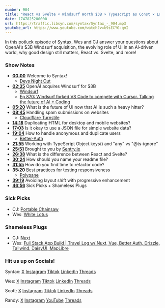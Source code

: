 ```yaml
---
number: 904
title: "React vs Svelte × Windsurf Worth $3B × Typescript as Const × Layout Shift Tricks × More"
date: 1747825200000
url: https://traffic.libsyn.com/syntax/Syntax_-_904.mp3
youtube_url: https://www.youtube.com/watch?v=b9sECYG-qmI
---
```


In this potluck episode of Syntax, Wes and CJ answer your questions about OpenAI’s $3B Windsurf acquisition, the evolving role of UI in an AI-driven world, why good design still matters, React vs. Svelte, and more!

### Show Notes

* **[00:00](#t=00:00)** Welcome to Syntax!  
  - [Devs Night Out](https://syntax.fm/meetup)  
* **[02:35](#t=02:35)** OpenAI acquires Windsurf for $3B  
  - [Windsurf](https://windsurf.com/)  
  - [Ep 870: Windsurf forked VS Code to compete with Cursor. Talking the future of AI + Coding](https://syntax.fm/show/870)  
* **[05:20](#t=05:20)** What is the future of UI now that AI is such a heavy hitter?  
* **[08:45](#t=08:45)** Handling spam submissions on websites  
  - [Cloudflare Turnstile](https://www.cloudflare.com/application-services/products/turnstile/)  
* **[14:18](#t=14:18)** Duplicating HTML for desktop and mobile websites?  
* **[17:03](#t=17:03)** Is it okay to use a JSON file for simple website data?  
* **[19:04](#t=19:04)** How to handle anonymous and duplicate users  
  - [Better-Auth](https://www.better-auth.com/)  
* **[21:55](#t=21:55)** Working with TypeScript Object.keys() and "any" vs "@ts-ignore"  
* **[25:51](#t=25:51)** Brought to you by [Sentry.io](https://sentry.io)  
* **[26:38](#t=26:38)** What is the difference between React and Svelte?  
* **[30:24](#t=30:24)** How should you name your readme file?  
* **[31:55](#t=31:55)** How do you find time to refactor code?  
* **[35:20](#t=35:20)** Best practices for testing responsiveness  
  - [Polypane](https://polypane.app/)  
* **[39:19](#t=39:19)** Avoiding layout shift with progressive enhancement  
* **[46:56](#t=46:56)** Sick Picks + Shameless Plugs  

### Sick Picks

- CJ: [Portable Chainsaw](https://www.amazon.com/dp/B0DHFMS4Y3?tag=codinggardenw-20)
- Wes: [White Lotus](https://www.hbo.com/the-white-lotus)

### Shameless Plugs

- CJ: [Nuxt](https://nuxt.com/)
- Wes: [Full Stack App Build | Travel Log w/ Nuxt, Vue, Better Auth, Drizzle, Tailwind, DaisyUI, MapLibre](https://www.youtube.com/watch?v=DK93dqmJJYg)

### Hit us up on Socials!

Syntax: [X](https://twitter.com/syntaxfm) [Instagram](https://www.instagram.com/syntax_fm/) [Tiktok](https://www.tiktok.com/@syntaxfm) [LinkedIn](https://www.linkedin.com/company/96077407/admin/feed/posts/) [Threads](https://www.threads.net/@syntax_fm)

Wes: [X](https://twitter.com/wesbos) [Instagram](https://www.instagram.com/wesbos/) [Tiktok](https://www.tiktok.com/@wesbos) [LinkedIn](https://www.linkedin.com/in/wesbos/) [Threads](https://www.threads.net/@wesbos)

Scott: [X](https://twitter.com/stolinski) [Instagram](https://www.instagram.com/stolinski/) [Tiktok](https://www.tiktok.com/@stolinski) [LinkedIn](https://www.linkedin.com/in/stolinski/) [Threads](https://www.threads.net/@stolinski)

Randy: [X](https://twitter.com/randyrektor) [Instagram](https://www.instagram.com/randyrektor/) [YouTube](https://www.youtube.com/@randyrektor) [Threads](https://www.threads.net/@randyrektor)